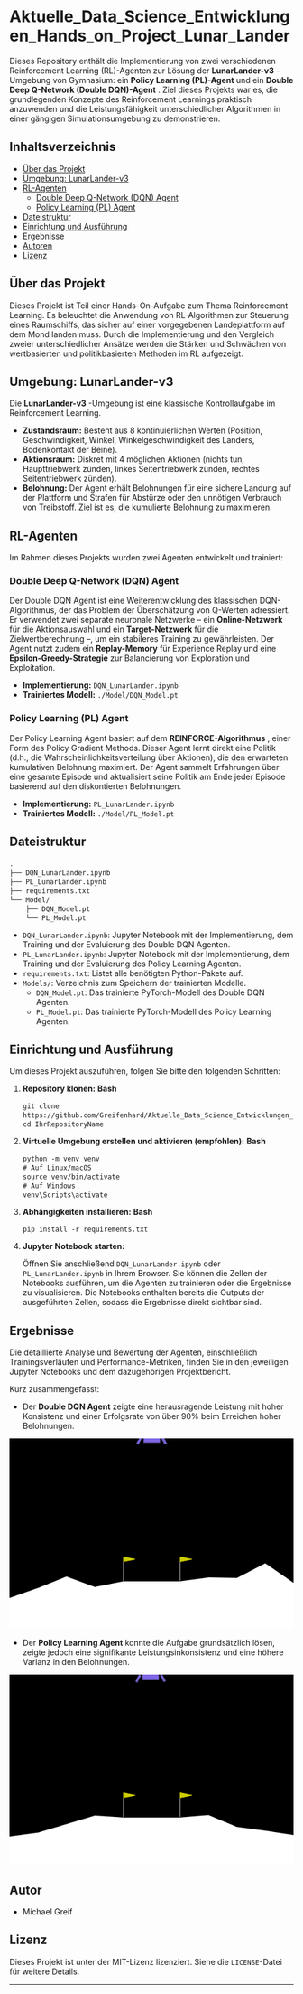# Aktuelle_Data_Science_Entwicklungen_Hands_on_Project_Lunar_Lander

Dieses Repository enthält die Implementierung von zwei verschiedenen Reinforcement Learning (RL)-Agenten zur Lösung der  **LunarLander-v3** -Umgebung von Gymnasium: ein **Policy Learning (PL)-Agent** und ein  **Double Deep Q-Network (Double DQN)-Agent** . Ziel dieses Projekts war es, die grundlegenden Konzepte des Reinforcement Learnings praktisch anzuwenden und die Leistungsfähigkeit unterschiedlicher Algorithmen in einer gängigen Simulationsumgebung zu demonstrieren.

## Inhaltsverzeichnis

* [Über das Projekt](https://www.google.com/search?q=%23%C3%BCber-das-projekt)
* [Umgebung: LunarLander-v3](https://www.google.com/search?q=%23umgebung-lunarflander-v3)
* [RL-Agenten](https://www.google.com/search?q=%23rl-agenten)
  * [Double Deep Q-Network (DQN) Agent](https://www.google.com/search?q=%23double-deep-q-network-dqn-agent)
  * [Policy Learning (PL) Agent](https://www.google.com/search?q=%23policy-learning-pl-agent)
* [Dateistruktur](https://www.google.com/search?q=%23dateistruktur)
* [Einrichtung und Ausführung](https://www.google.com/search?q=%23einrichtung-und-ausf%C3%BChrung)
* [Ergebnisse](https://www.google.com/search?q=%23ergebnisse)
* [Autoren](https://www.google.com/search?q=%23autoren)
* [Lizenz](https://www.google.com/search?q=%23lizenz)

## Über das Projekt

Dieses Projekt ist Teil einer Hands-On-Aufgabe zum Thema Reinforcement Learning. Es beleuchtet die Anwendung von RL-Algorithmen zur Steuerung eines Raumschiffs, das sicher auf einer vorgegebenen Landeplattform auf dem Mond landen muss. Durch die Implementierung und den Vergleich zweier unterschiedlicher Ansätze werden die Stärken und Schwächen von wertbasierten und politikbasierten Methoden im RL aufgezeigt.

## Umgebung: LunarLander-v3

Die  **LunarLander-v3** -Umgebung ist eine klassische Kontrollaufgabe im Reinforcement Learning.

* **Zustandsraum:** Besteht aus 8 kontinuierlichen Werten (Position, Geschwindigkeit, Winkel, Winkelgeschwindigkeit des Landers, Bodenkontakt der Beine).
* **Aktionsraum:** Diskret mit 4 möglichen Aktionen (nichts tun, Haupttriebwerk zünden, linkes Seitentriebwerk zünden, rechtes Seitentriebwerk zünden).
* **Belohnung:** Der Agent erhält Belohnungen für eine sichere Landung auf der Plattform und Strafen für Abstürze oder den unnötigen Verbrauch von Treibstoff. Ziel ist es, die kumulierte Belohnung zu maximieren.

## RL-Agenten

Im Rahmen dieses Projekts wurden zwei Agenten entwickelt und trainiert:

### Double Deep Q-Network (DQN) Agent

Der Double DQN Agent ist eine Weiterentwicklung des klassischen DQN-Algorithmus, der das Problem der Überschätzung von Q-Werten adressiert. Er verwendet zwei separate neuronale Netzwerke – ein **Online-Netzwerk** für die Aktionsauswahl und ein **Target-Netzwerk** für die Zielwertberechnung –, um ein stabileres Training zu gewährleisten. Der Agent nutzt zudem ein **Replay-Memory** für Experience Replay und eine **Epsilon-Greedy-Strategie** zur Balancierung von Exploration und Exploitation.

* **Implementierung:** `DQN_LunarLander.ipynb`
* **Trainiertes Modell:** `./Model/DQN_Model.pt`

### Policy Learning (PL) Agent

Der Policy Learning Agent basiert auf dem  **REINFORCE-Algorithmus** , einer Form des Policy Gradient Methods. Dieser Agent lernt direkt eine Politik (d.h., die Wahrscheinlichkeitsverteilung über Aktionen), die den erwarteten kumulativen Belohnung maximiert. Der Agent sammelt Erfahrungen über eine gesamte Episode und aktualisiert seine Politik am Ende jeder Episode basierend auf den diskontierten Belohnungen.

* **Implementierung:** `PL_LunarLander.ipynb`
* **Trainiertes Modell:** `./Model/PL_Model.pt`

## Dateistruktur

```
.
├── DQN_LunarLander.ipynb
├── PL_LunarLander.ipynb
├── requirements.txt
└── Model/
    ├── DQN_Model.pt
    └── PL_Model.pt
```

* `DQN_LunarLander.ipynb`: Jupyter Notebook mit der Implementierung, dem Training und der Evaluierung des Double DQN Agenten.
* `PL_LunarLander.ipynb`: Jupyter Notebook mit der Implementierung, dem Training und der Evaluierung des Policy Learning Agenten.
* `requirements.txt`: Listet alle benötigten Python-Pakete auf.
* `Models/`: Verzeichnis zum Speichern der trainierten Modelle.
  * `DQN_Model.pt`: Das trainierte PyTorch-Modell des Double DQN Agenten.
  * `PL_Model.pt`: Das trainierte PyTorch-Modell des Policy Learning Agenten.

## Einrichtung und Ausführung

Um dieses Projekt auszuführen, folgen Sie bitte den folgenden Schritten:

1. **Repository klonen:**
   **Bash**

   ```
   git clone https://github.com/Greifenhard/Aktuelle_Data_Science_Entwicklungen_Hands_on_Project_Lunar_Lander.git
   cd IhrRepositoryName
   ```
2. **Virtuelle Umgebung erstellen und aktivieren (empfohlen):**
   **Bash**

   ```
   python -m venv venv
   # Auf Linux/macOS
   source venv/bin/activate
   # Auf Windows
   venv\Scripts\activate
   ```
3. **Abhängigkeiten installieren:**
   **Bash**

   ```
   pip install -r requirements.txt
   ```
4. **Jupyter Notebook starten:**

   Öffnen Sie anschließend `DQN_LunarLander.ipynb` oder `PL_LunarLander.ipynb` in Ihrem Browser. Sie können die Zellen der Notebooks ausführen, um die Agenten zu trainieren oder die Ergebnisse zu visualisieren. Die Notebooks enthalten bereits die Outputs der ausgeführten Zellen, sodass die Ergebnisse direkt sichtbar sind.

## Ergebnisse

Die detaillierte Analyse und Bewertung der Agenten, einschließlich Trainingsverläufen und Performance-Metriken, finden Sie in den jeweiligen Jupyter Notebooks und dem dazugehörigen Projektbericht.

Kurz zusammengefasst:

* Der **Double DQN Agent** zeigte eine herausragende Leistung mit hoher Konsistenz und einer Erfolgsrate von über 90% beim Erreichen hoher Belohnungen.

![DQN_test_flight](lunar_lander_dqn_test_flight.gif "DQN_Lunar_Lander")


* Der **Policy Learning Agent** konnte die Aufgabe grundsätzlich lösen, zeigte jedoch eine signifikante Leistungsinkonsistenz und eine höhere Varianz in den Belohnungen.

![PL_Test_flight](lunar_lander_pl_test_flight.gif)

## Autor

* Michael Greif

## Lizenz

Dieses Projekt ist unter der MIT-Lizenz lizenziert. Siehe die `LICENSE`-Datei für weitere Details.

---
